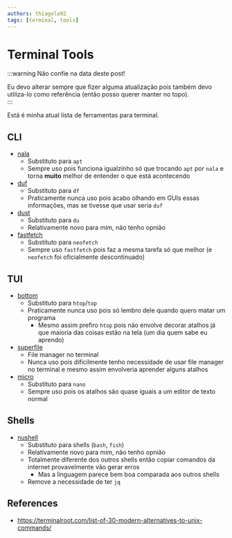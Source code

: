 ```yaml
---
authors: thiagola92
tags: [terminal, tools]
---
```


# Terminal Tools
:::warning
Não confie na data deste post!  

Eu devo alterar sempre que fizer alguma atualização pois também devo utiliza-lo como referência (então posso querer manter no topo).  
:::

Está é minha atual lista de ferramentas para terminal.  

## CLI

- [nala](https://gitlab.com/volian/nala)
    - Substituto para `apt`
    - Sempre uso pois funciona igualzinho só que trocando `apt` por `nala` e torna **muito** melhor de entender o que está acontecendo
- [duf](https://github.com/muesli/duf)
    - Substituto para `df`
    - Praticamente nunca uso pois acabo olhando em GUIs essas informações, mas se tivesse que usar seria `duf`
- [dust](https://github.com/bootandy/dust)
    - Substituto para `du`
    - Relativamente novo para mim, não tenho opnião
- [fastfetch](https://github.com/fastfetch-cli/fastfetch)
    - Substituto para `neofetch`
    - Sempre uso `fastfetch` pois faz a mesma tarefa só que melhor (e `neofetch` foi oficialmente descontinuado)

## TUI

- [bottom](https://github.com/ClementTsang/bottom)
    - Substituto para `htop`/`top`
    - Praticamente nunca uso pois só lembro dele quando quero matar um programa
        - Mesmo assim prefiro `htop` pois não envolve decorar atalhos já que maioria das coisas estão na tela (um dia quem sabe eu aprendo)
- [superfile](https://superfile.netlify.app/)
    - File manager no terminal
    - Nunca uso pois dificilmente tenho necessidade de usar file manager no terminal e mesmo assim envolveria aprender alguns atalhos
- [micro](https://micro-editor.github.io/)
    - Substituto para `nano`
    - Sempre uso pois os atalhos são quase iguais a um editor de texto normal

## Shells

- [nushell](https://www.nushell.sh/)
    - Substituto para shells (`bash`, `fish`)
    - Relativamente novo para mim, não tenho opnião
    - Totalmente diferente dos outros shells então copiar comandos da internet provavelmente vão gerar erros
        - Mas a linguagem parece bem boa comparada aos outros shells
    - Remove a necessidade de ter `jq`

## References
- https://terminalroot.com/list-of-30-modern-alternatives-to-unix-commands/